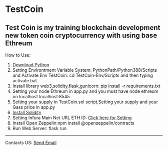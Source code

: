 # TestCoin
Test Coin is my training blockchain development new token coin cryptocurrency with using base Ethreum
-----------------------------------------------------------------------------------------------------------------------------------------------------------------------------------------------------------------------

How to Use:
1. [Download Python](https://www.python.org/downloads)
2. Setting Environtment Variable System: PythonPath/Python388/Scripts and Activate Env TestCoin: cd TestCoin-Env/Scripts and then typing activate.bat
3. Install library web3,solidity,flask,gunicorn: pip install -r requirements.txt
4. Setting your node Ethreum in app.py and you must have node ethreum on localhost localhost:8545
5. Setting your supply in TestCoin.sol script,Setting your supply and your Gass price in app.py
6. [Install Solidity](https://docs.soliditylang.org/en/latest/installing-solidity.html)
7. Setting Infura Main Net URL ETH ID: [Click here for Setting](https://www.infura.io/)
8. Install Open Zeppelin:npm install @openzeppelin/contracts
9. Run Web Server: flask run

-----------------------------------------------------------------------------------------------------------------------------------------------------------------------------------------------------------------------

Contacts US:
[Send Email](https://mailto:tmdgroupid@gmail.com)

